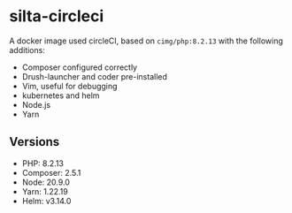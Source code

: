 # silta-circleci
A docker image used circleCI, based on `cimg/php:8.2.13` with the following additions:

- Composer configured correctly
- Drush-launcher and coder pre-installed
- Vim, useful for debugging
- kubernetes and helm
- Node.js
- Yarn

## Versions
- PHP: 8.2.13
- Composer: 2.5.1
- Node: 20.9.0
- Yarn: 1.22.19
- Helm: v3.14.0
